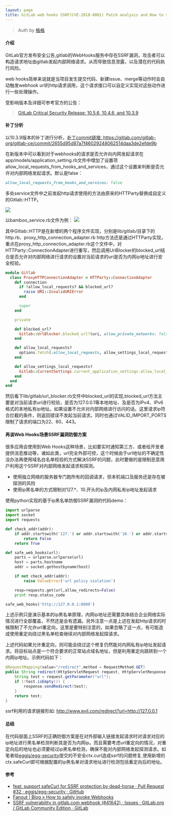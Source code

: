 ```yaml
---
layout: page
title: GitLab web hooks SSRF(CVE-2018-8801) Patch analysis and How to safely fix SSRF
---
```



> Auth by [格格](https://github.com/CSecGroup)

#### 介绍
GitLab官方发布安全公告,gitlab的WebHooks服务中存在SSRF漏洞，攻击者可以构造请求地址由gitlab发起内部网络请求。从而导致信息泄露，以及潜在的代码执行风险。

web hooks简单来说就是当项目发生提交代码、新建issue、merge等动作时会自动触发webhook url的http请求调用，这个请求接口可以自定义实现对这些动作进行一些处理操作。

受影响版本及详细可参考官方的公告：
> [GitLab Critical Security Release: 10.5.6, 10.4.6, and 10.3.9](https://about.gitlab.com/2018/03/20/critical-security-release-gitlab-10-dot-5-dot-6-released/)

#### 补丁分析
以10.3.9版本的补丁进行分析，[补丁commit链接: ](https://gitlab.com/gitlab-org/gitlab-ce/commit/2655d95d87a7f46029248062514daa3de2efde9b)https://gitlab.com/gitlab-org/gitlab-ce/commit/2655d95d87a7f46029248062514daa3de2efde9b


在新版本中可以看到对于webhooks的请求是否允许向内网发起请求在app/models/application_setting.rb文件中增加了设置项allow_local_requests_from_hooks_and_services，通过这个设置来判断是否允许对内部网络发起请求。默认是false：
```ruby
allow_local_requests_from_hooks_and_services: false
```
多处service文件中之前发起http请求使用的方法由原来的HTTParty替换成自定义的Gitlab::HTTP。

![](https://xzfile.aliyuncs.com/media/upload/picture/20180504224300-71453e00-4fa9-1.png)

以bamboo_service.rb文件为例：
![](https://xzfile.aliyuncs.com/media/upload/picture/20180504224346-8ccaff98-4fa9-1.png)

其中Gitlab::HTTP是在新增的两个程序文件实现，分别是lib/gitlab/目录下的http.rb、proxy_http_connection_adapter.rb
http方法还是通过HTTParty实现，重点在proxy_http_connection_adapter.rb这个文件中，对HTTParty::ConnectionAdapter进行重写，然后调用UrlBlocker的blocked_url结合是否允许对内部网络进行请求的设置对当前请求的uri是否为内网ip地址进行安全校验。
```ruby
module Gitlab
  class ProxyHTTPConnectionAdapter < HTTParty::ConnectionAdapter
    def connection
      if !allow_local_requests? && blocked_url?
        raise URI::InvalidURIError
      end

      super
    end

    private

    def blocked_url?
      Gitlab::UrlBlocker.blocked_url?(uri, allow_private_networks: false)
    end

    def allow_local_requests?
      options.fetch(:allow_local_requests, allow_settings_local_requests?)
    end

    def allow_settings_local_requests?
      Gitlab::CurrentSettings.current_application_settings.allow_local_requests_from_hooks_and_services?
    end
  end
end
```
然后看下lib/gitlab/url_blocker.rb文件中blocked_url的实现,blocked_url方法主要是对当前请求uri进行校验，是否为127.0.0.1等本地地址、及是否为IPv4、IPv6格式的本地私有ip地址。如果设置不允许对内部网络进行访问的话。这里请求ip符合拦截的条件，则返回错误不发起当前请求。同时也通过VALID_IMPORT_PORTS限制了请求的端口为22、80、443。

#### 再谈Web Hooks场景SSRF漏洞防御方案
很多应用会使用到Web Hooks这种场景，比如要实时通知第三方、或者给开发者提供消息推动等，诸如此类，url完全外部可控，这个时候由于url地址的不确定性没办法再使用域名白名单校验的方式解决SSRF的问题，此时要做的是限制恶意用户利用这个SSRF对内部网络发起请求和探测。

* 使用独立网络的服务器专门跑所有的回调请求，但本机端口及服务还是存在被探测的风险
* 使用ip黑名单的方式限制对127.*、10.开头的ip及内网私有ip地址发起请求

使用python实现的基于ip黑名单防御SSRF漏洞的代码demo：
```python
import urlparse
import socket
import requests

def check_addr(addr):
    if addr.startswith('127.') or addr.startswith('10.') or addr.startswith('192.'):
        return False
    return True

def safe_web_hooks(url):
    parts = urlparse.urlparse(url)
    host = parts.hostname
    addr = socket.gethostbyname(host)

    if not check_addr(addr):
        raise ValueError('url policy violation')

    resp=requests.get(url,allow_redirects=False)
    print resp.status_code

safe_web_hooks('http://127.0.0.1:8080')
```
上述示例只是演示基本的ip黑名单原理，内网ip地址还需要具体结合企业网络实际情况进行全部覆盖，不然还是会有遗漏。另外注意一点是上述在发起http请求的时候限制了不允许url重定向，这里是要特别注意的，如果忽略了这一点，有可能造成使用重定向绕过黑名单检查继续对内部网络发起探请求。

上述代码如果允许重定向，则可能会绕过这个修复仍然能对内网私有ip地址发起请求。将目标站点是一个符合要求的正常站点域名地址，但是利用重定向跳转到一个内网ip地址。示例代码如下：

```java
@RequestMapping(value="/redirect",method = RequestMethod.GET)
public String redirect(HttpServletRequest request, HttpServletResponse response) throws IOException {
    String test = request.getParameter("url");
    if (!test.isEmpty()) {
        response.sendRedirect(test);
    }
    return test;
}
```
ssrf利用的请求链接形如: http://www.evil.com/redirect?url=http://127.0.0.1
#### 总结
在代码层面上SSRF的正确防御方案是在对外部输入链接发起请求时对请求对应的ip地址进行黑名单检测判断其是否为内网ip。而且需要考虑url重定向的情况，对重定向后的地址也必须要经过ip黑名单检测，确保不能对内部网络发起探测请求。如笔者给[eggjs/egg-security](https://github.com/eggjs/egg-security/pull/32)提交的不安全ctx.curl造成ssrf的问题修复,使用新增的ctx.safeCurl即可根据配置的ip黑名单对请求地址进行检测包括重定向后的地址。

#### 参考
* [feat: support safeCurl for SSRF protection by dead-horse · Pull Request #32 · eggjs/egg-security · GitHub](https://github.com/eggjs/egg-security/pull/32)
* [Fanout | Blog » How to safely invoke Webhooks](http://blog.fanout.io/2014/01/27/how-to-safely-invoke-webhooks/)
* [SSRF vulnerability in gitlab.com webhook (#41642) · Issues · GitLab.org / GitLab Community Edition · GitLab](https://gitlab.com/gitlab-org/gitlab-ce/issues/41642)
